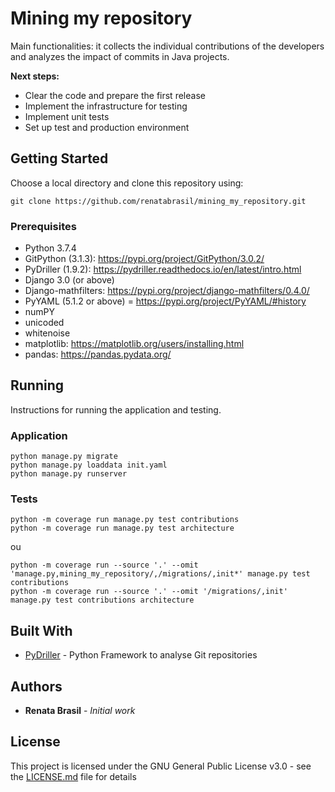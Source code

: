 # Mining my repository


Main functionalities: it collects the individual contributions of the developers and analyzes the impact of commits in Java projects.

**Next steps:**

- Clear the code and prepare the first release
- Implement the infrastructure for testing
- Implement unit tests
- Set up test and production environment

## Getting Started

Choose a local directory and clone this repository using:
```
git clone https://github.com/renatabrasil/mining_my_repository.git
```

### Prerequisites


- Python 3.7.4
- GitPython (3.1.3): https://pypi.org/project/GitPython/3.0.2/
- PyDriller (1.9.2): https://pydriller.readthedocs.io/en/latest/intro.html
- Django 3.0 (or above)
- Django-mathfilters: https://pypi.org/project/django-mathfilters/0.4.0/
- PyYAML (5.1.2 or above) = https://pypi.org/project/PyYAML/#history
- numPY
- unicoded
- whitenoise
- matplotlib: https://matplotlib.org/users/installing.html
- pandas: https://pandas.pydata.org/

## Running

Instructions for running the application and testing.

### Application

```
python manage.py migrate
python manage.py loaddata init.yaml
python manage.py runserver
```


### Tests

```
python -m coverage run manage.py test contributions
python -m coverage run manage.py test architecture
```

ou

```
python -m coverage run --source '.' --omit 'manage.py,mining_my_repository/,/migrations/,init*' manage.py test contributions
python -m coverage run --source '.' --omit '/migrations/,init' manage.py test contributions architecture
```

## Built With

* [PyDriller](https://github.com/ishepard/pydriller/) - Python Framework to analyse Git repositories


## Authors

* **Renata Brasil** - *Initial work*

## License

This project is licensed under the GNU General Public License v3.0 - see the [LICENSE.md](LICENSE.md) file for details